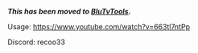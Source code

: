 ***This has been moved to [BluTvTools](https://github.com/Recoo31/BluTvTools).***

Usage: https://www.youtube.com/watch?v=663tl7ntPp

Discord: recoo33
